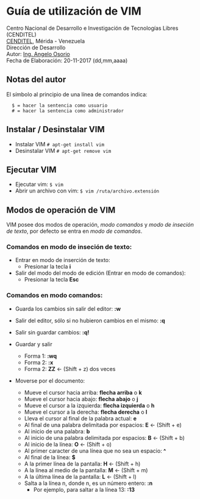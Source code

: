 # Guía de utilización de VIM
Centro Nacional de Desarrollo e Investigación de Tecnologías Libres (CENDITEL) <br>
[CENDITEL](https://www.cenditel.gob.ve/), Mérida - Venezuela<br>
Dirección de Desarrollo<br>
Autor: [Ing. Angelo Osorio](https://twitter.com/Engel_PAIN)<br>
Fecha de Elaboración: 20-11-2017 (dd,mm,aaaa)

## Notas del autor
El símbolo al principio de una línea de comandos indica:
```
  $ = hacer la sentencia como usuario
  # = hacer la sentencia como administrador
```

## Instalar / Desinstalar VIM
* Instalar VIM  `# apt-get install vim`
* Desinstalar VIM  `# apt-get remove vim`

## Ejecutar VIM
* Ejecutar vim: `$ vim`
* Abrir un archivo con vim: `$ vim /ruta/archivo.extensión`

## Modos de operación de VIM
VIM posee dos modos de operación, *modo comandos* y *modo de inseción de texto*, por defecto se entra en *modo de comandos*.

### Comandos en modo de inseción de texto:
* Entrar en modo de inserción de texto:
   * Presionar la tecla **i**
* Salir del modo del modo de edición (Entrar en modo de comandos):
   * Presionar la tecla **Esc**

### Comandos en modo comandos:
* Guarda los cambios sin salir del editor: **:w**
* Salir del editor, sólo si no hubieron cambios en el mismo: **:q**
* Salir sin guardar cambios: **:q!**
* Guardar y salir
   * Forma 1: **:wq**
   * Forma 2: **:x**
   * Forma 2: **ZZ** <- (Shift + z) dos veces

* Moverse por el documento:
   * Mueve el cursor hacia arriba: **flecha arriba** o **k**
   * Mueve el cursor hacia abajo: **flecha abajo** o **j**
   * Mueve el cursor a la izquierda: **flecha izquierda** o **h**
   * Mueve el cursor a la derecha: **flecha derecha** o **l** 
   * Lleva el cursor al final de la palabra actual: **e**
   * Al final de una palabra delimitada por espacios: **E** <- (Shift + e)
   * Al inicio de una palabra: **b**
   * Al inicio de una palabra delimitada por espacios: **B** <- (Shift + b)
   * Al inicio de la línea: **O** <- (Shift + o)
   * Al primer caracter de una línea que no sea un espacio: **^**
   * Al final de la línea: **$**
   * A la primer línea de la pantalla: **H** <- (Shift + h)
   * A la línea al medio de la pantalla: **M** <- (Shift + m)
   * A la última línea de la pantalla: **L** <- (Shift + l)
   * Salta a la línea n, donde n, es un número entero: **:n**
      * Por ejemplo, para saltar a la línea 13: **:13**